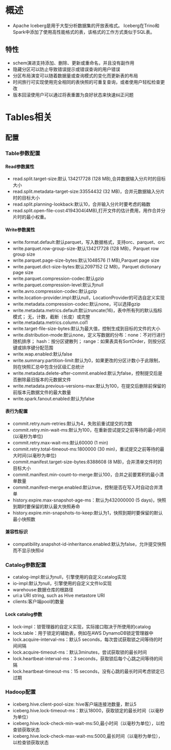 # 概述

* Apache Iceberg是用于大型分析数据集的开放表格式。 Iceberg在Trino和Spark中添加了使用高性能格式的表，该格式的工作方式类似于SQL表。

## 特性

* schem演进支持添加、删除、更新或重命名，并且没有副作用
* 隐藏分区可以防止导致错误提示或错误查询的用户错误
* 分区布局演变可以随着数据量或查询模式的变化而更新表的布局
* 时间旅行可实现使用完全相同的表快照的可重复查询，或者使用户轻松检查更改
* 版本回滚使用户可以通过将表重置为良好状态来快速纠正问题

## 

# Tables相关

## 配置

### Table参数配置

#### Read参数属性

* read.split.target-size:默认 134217728 (128 MB),合并数据输入分片时的目标大小
* read.split.metadata-target-size:33554432 (32 MB)，合并元数据输入分片时的目标大小
* read.split.planning-lookback:默认10，合并输入分片时要考虑的箱数
* read.split.open-file-cost:4194304(4MB),打开文件的估计费用，用作合并分片时的最小权重。

#### Write参数属性

* write.format.default:默认parquet，写入数据格式，支持orc、parquet、orc
* write.parquet.row-group-size-默认134217728 (128 MB)，Parquet row group size
* write.parquet.page-size-bytes:默认1048576 (1 MB),Parquet page size
* write.parquet.dict-size-bytes:默认2097152 (2 MB)，Parquet dictionary page size
* write.parquet.compression-codec:默认gzip
* write.parquet.compression-level:默认为null
* write.avro.compression-codec:默认gzip
* write.location-provider.impl:默认null，LocationProvider的可选自定义实现
* write.metadata.compression-codec:默认none，可以选择gzip
* write.metadata.metrics.default:默认truncate(16)，表中所有列的默认指标模式； 无，计数，截断（长度）或完整
* write.metadata.metrics.column.col1
* write.target-file-size-bytes:默认为最大值，控制生成到目标的文件的大小
* write.distribution-mode:默认none，定义写数据的分布：none：不对行进行随机排序； hash：按分区键散列； range：如果表具有SortOrder，则按分区键或排序键分配范围
* write.wap.enabled:默认false
* write.summary.partition-limit:默认为0，如果更改的分区计数小于此限制，则在快照汇总中包含分区级汇总统计
* write.metadata.delete-after-commit.enabled:默认为false，控制提交后是否删除最旧版本的元数据文件
* write.metadata.previous-versions-max:默认为100，在提交后删除前保留的前版本元数据文件的最大数量
* write.spark.fanout.enabled:默认为false

#### 表行为配置

* commit.retry.num-retries:默认为4，失败前重试提交的次数
* commit.retry.min-wait-ms:默认为100，在重新尝试提交之前等待的最小时间(以毫秒为单位)
* commit.retry.max-wait-ms:默认60000 (1 min)
* commit.retry.total-timeout-ms:1800000 (30 min)，重试提交之前等待的最大时间(以毫秒为单位)
* commit.manifest.target-size-bytes:8388608 (8 MB)，合并清单文件时的目标大小
* commit.manifest.min-count-to-merge:默认100，合并之前要累积的最小清单数量
* commit.manifest-merge.enabled:默认true，控制是否在写入时自动合并清单
* history.expire.max-snapshot-age-ms：默认为432000000 (5 days)，快照到期时要保留的默认最大快照寿命
* history.expire.min-snapshots-to-keep:默认为1，快照到期时要保留的默认最小快照数

#### 兼容性标识

* compatibility.snapshot-id-inheritance.enabled:默认为false，允许提交快照而不显示快照id

### Catalog参数配置

* catalog-impl:默认为null，引擎使用的自定义catalog实现
* io-impl:默认为null，引擎使用的自定义文件Io实现
* warehouse:数据仓库的根路径
* uri:a URI string, such as Hive metastore URI
* clients:客户端pool的数量

#### Lock catalog参数

* lock-impl：锁管理器的自定义实现，实际接口取决于所使用的catalog
* lock.table：用于锁定的辅助表，例如在AWS DynamoDB锁定管理器中
* lock.acquire-interval-ms：默认5 seconds，每次尝试获取锁之间等待的时间间隔
* lock.acquire-timeout-ms：默认3minutes，尝试获取锁的最长时间
* lock.heartbeat-interval-ms：3 seconds，获取锁后每个心跳之间等待的间隔
* lock.heartbeat-timeout-ms：15 seconds，没有心跳的最长时间考虑锁定已过期

### Hadoop配置

* iceberg.hive.client-pool-size: hive客户端连接池数量，默认5
* iceberg.hive.lock-timeout-ms：默认18000，获取锁定的最长时间（以毫秒为单位）
* iceberg.hive.lock-check-min-wait-ms:50,最小时间（以毫秒为单位），以检查锁获取状态
* iceberg.hive.lock-check-max-wait-ms:5000,最长时间（以毫秒为单位），以检查锁获取状态